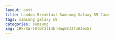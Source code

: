 ```yaml
---
layout: post
title: London Breakfast Samsung Galaxy S9 Case
tags: samsung galaxy s9
categories: samsung
img: 1RkrXWrt0lbY3lI3krHaq08J37u83eo5l
---
```

